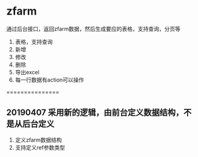 zfarm
====

通过后台接口，返回zfarm数据，然后生成要应的表格，支持查询，分页等
1. 表格，支持查询
2. 新增
3. 修改
4. 删除
5. 导出excel
6. 每一行数据有action可以操作

===============
## 20190407 采用新的逻辑，由前台定义数据结构，不是从后台定义

1. 定义zfarm数据结构
2. 支持定义ref参数类型